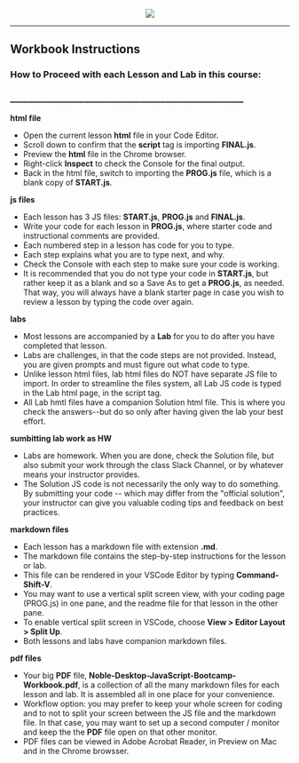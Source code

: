 <p align="center">
<img src="../../images/lessons/ND-JS-lesson-banner-0003.jpg">
</p>

<hr>

## Workbook Instructions 
### How to Proceed with each Lesson and Lab in this course:
### ______________________________________________________  
**html file**  
- Open the current lesson **html** file in your Code Editor.
- Scroll down to confirm that the **script** tag is importing **FINAL.js**.
- Preview the  **html** file in the Chrome browser.
- Right-click **Inspect** to check the Console for the final output.
- Back in the html file, switch to importing the **PROG.js** file, which is a blank copy of **START.js**.

**js files**  
- Each lesson has 3 JS files: **START.js**, **PROG.js** and **FINAL.js**.   
- Write your code for each lesson in **PROG.js**, where starter code and instructional comments are provided. 
- Each numbered step in a lesson has code for you to type.
- Each step explains what you are to type next, and why.
- Check the Console with each step to make sure your code is working.
- It is recommended that you do not type your code in **START.js**, but rather keep it as a blank and so a Save As to get a **PROG.js**, as needed. That way, you will always have a blank starter page in case you wish to review a lesson by typing the code over again.

**labs**  
- Most lessons are accompanied by a **Lab** for you to do after you have completed that lesson.
- Labs are challenges, in that the code steps are not provided. Instead, you are given prompts and must figure out what code to type.
- Unlike lesson html files, lab html files do NOT have separate JS file to import. In order to streamline the files system, all Lab JS code is typed in the Lab html page, in the script tag. 
- All Lab hmtl files have a companion Solution html file. This is where you check the answers--but do so only after having given the lab your best effort.

**sumbitting lab work as HW**  
- Labs are homework. When you are done, check the Solution file, but also submit your work through the class Slack Channel, or by whatever means your instructor provides.
- The Solution JS code is not necessarily the only way to do something. By submitting your code -- which may differ from the "official solution", your instructor can give you valuable coding tips and feedback on best practices.

**markdown files**  
- Each lesson has a markdown file with extension **.md**. 
- The markdown file contains the step-by-step instructions for the lesson or lab.
- This file can be rendered in your VSCode Editor by typing **Command-Shift-V**.
- You may want to use a vertical split screen view, with your coding page (PROG.js) in one pane, and the readme file for that lesson in the other pane. 
- To enable vertical split screen in VSCode, choose **View > Editor Layout > Split Up**.
- Both lessons and labs have companion markdown files.

**pdf files**
- Your big **PDF** file, **Noble-Desktop-JavaScript-Bootcamp-Workbook.pdf**, is a collection of all the many markdown files for each lesson and lab. It is assembled all in one place for your convenience.
- Workflow option: you may prefer to keep your whole screen for coding and to not to split your screen between the JS file and the markdown file. In that case, you may want to set up a second computer / monitor and keep the the **PDF** file open on that other monitor. 
- PDF files can be viewed in Adobe Acrobat Reader, in Preview on Mac and in the Chrome browsser.
